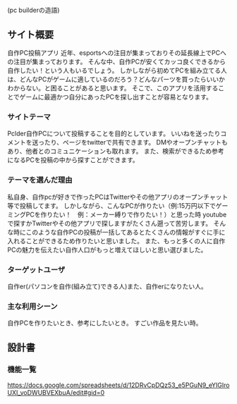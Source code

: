 # <Pclder>
(pc builderの造語)

## サイト概要
自作PC投稿アプリ
近年、esportsへの注目が集まっておりその延長線上でPCへの注目が集まっております。
そんな中、自作PCが安くてカッコ良くできるから自作したい！という人もいるでしょう。
しかしながら初めてPCを組み立てる人は、どんなPCがゲームに適しているのだろう？どんなパーツを買ったらいいかわからない。と困ることがあると思います。
そこで、このアプリを活用することでゲームに最適かつ自分にあったPCを探し出すことが容易となります。

### サイトテーマ
Pclder自作PCについて投稿することを目的としています。
いいねを送ったりコメントを送ったり、ページをtwitterで共有できます。
DMやオープンチャットもあり、他者とのコミュニケーションも取れます。
また、検索ができるため参考になるPCを投稿の中から探すことができます。


### テーマを選んだ理由
私自身、自作pcが好きで作ったPCはTwitterやその他アプリのオープンチャット等で投稿してます。
しかしながら、こんなPCが作りたい（例:15万円以下でゲーミングPCを作りたい！　例：メーカー縛りで作りたい！）と思った時
youtubeで探すかTwitterやその他アプリで探しますがたくさん遡って苦労します。
そんな時にこのような自作PCの投稿が一括してあるとたくさんの情報がすぐに手に入れることができるため作りたいと思いました。
また、もっと多くの人に自作PCの魅力を伝えたい自作人口がもっと増えてほしいと思い選びました。

### ターゲットユーザ
自作er(パソコンを自作(組み立て)できる人)また、自作erになりたい人。

### 主な利用シーン
自作PCを作りたいとき、参考にしたいとき。
すごい作品を見たい時。

## 設計書

### 機能一覧
<https://docs.google.com/spreadsheets/d/12DRvCpDQz53_e5PGuN9_eYIGlroUXI_voDWUBVEXbuA/edit#gid=0>


